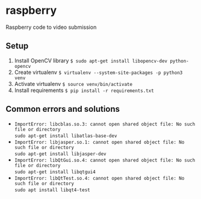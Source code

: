 # raspberry
Raspberry code to video submission
## Setup
1. Install OpenCV library `$ sudo apt-get install libopencv-dev python-opencv`
2. Create virtualenv `$ virtualenv --system-site-packages -p python3 venv`
3. Activate virtualenv `$ source venv/bin/activate`
4. Install requirements `$ pip install -r requirements.txt`


## Common errors and solutions

- `ImportError: libcblas.so.3: cannot open shared object file: No such file or directory`  
`sudo apt-get install libatlas-base-dev`
- `ImportError: libjasper.so.1: cannot open shared object file: No such file or directory`  
`sudo apt-get install libjasper-dev`
- `ImportError: libQtGui.so.4: cannot open shared object file: No such file or directory`  
`sudo apt-get install libqtgui4`
- `ImportError: libQtTest.so.4: cannot open shared object file: No such file or directory`  
`sudo apt install libqt4-test`